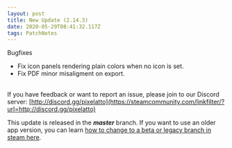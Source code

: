 ```yaml
---
layout: post
title: New Update (2.14.3)
date: 2020-05-29T08:41:32.117Z
tags: PatchNotes
---
```



Bugfixes

* Fix icon panels rendering plain colors when no icon is set.
* Fix PDF minor misaligment on export.


\
If you have feedback or want to report an issue, please join to our Discord server: [http://discord.gg/pixelatto](https://steamcommunity.com/linkfilter/?url=http://discord.gg/pixelatto)

This update is released in the ***master*** branch. If you want to use an older app version, you can learn [how to change to a beta or legacy branch in steam here](https://steamcommunity.com/linkfilter/?url=https://steamcommunity.com/linkfilter/?url=https://steamcommunity.com/sharedfiles/filedetails/?id=1129108624).
